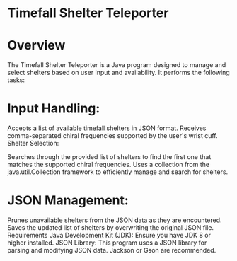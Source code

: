 # Timefall Shelter Teleporter

# Overview

The Timefall Shelter Teleporter is a Java program designed to manage and select shelters based on user input and availability. It performs the following tasks:

# Input Handling:

Accepts a list of available timefall shelters in JSON format.
Receives comma-separated chiral frequencies supported by the user's wrist cuff.
Shelter Selection:

Searches through the provided list of shelters to find the first one that matches the supported chiral frequencies.
Uses a collection from the java.util.Collection framework to efficiently manage and search for shelters.

# JSON Management:

Prunes unavailable shelters from the JSON data as they are encountered.
Saves the updated list of shelters by overwriting the original JSON file.
Requirements
Java Development Kit (JDK): Ensure you have JDK 8 or higher installed.
JSON Library: This program uses a JSON library for parsing and modifying JSON data. Jackson or Gson are recommended.
